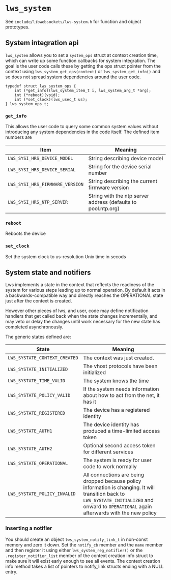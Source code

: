 # `lws_system`

See `include/libwebsockets/lws-system.h` for function and object prototypes.

## System integration api

`lws_system` allows you to set a `system_ops` struct at context creation time,
which can write up some function callbacks for system integration.  The goal
is the user code calls these by getting the ops struct pointer from the
context using `lws_system_get_ops(context)` or `lws_system_get_info()` and
so does not spread system dependencies around the user code.

```
typedef struct lws_system_ops {
	int (*get_info)(lws_system_item_t i, lws_system_arg_t *arg);
	int (*reboot)(void);
	int (*set_clock)(lws_usec_t us);
} lws_system_ops_t;
```

### `get_info`

This allows the user code to query some common system values without introducing
any system dependencies in the code itself.  The defined item numbers are

|Item|Meaning|
|---|---|
|`LWS_SYSI_HRS_DEVICE_MODEL`|String describing device model|
|`LWS_SYSI_HRS_DEVICE_SERIAL`|String for the device serial number|
|`LWS_SYSI_HRS_FIRMWARE_VERSION`|String describing the current firmware version|
|`LWS_SYSI_HRS_NTP_SERVER`|String with the ntp server address (defaults to pool.ntp.org)|

### `reboot`

Reboots the device

### `set_clock`

Set the system clock to us-resolution Unix time in secods

## System state and notifiers

Lws implements a state in the context that reflects the readiness of the system
for various steps leading up to normal operation.  By default it acts in a
backwards-compatible way and directly reaches the OPERATIONAL state just after
the context is created.

However other pieces of lws, and user, code may define notification handlers
that get called back when the state changes incrementally, and may veto or delay
the changes until work necessary for the new state has completed asynchronously.

The generic states defined are:

|State|Meaning|
|---|---|
|`LWS_SYSTATE_CONTEXT_CREATED`|The context was just created.|
|`LWS_SYSTATE_INITIALIZED`|The vhost protocols have been initialized|
|`LWS_SYSTATE_TIME_VALID`|The system knows the time|
|`LWS_SYSTATE_POLICY_VALID`|If the system needs information about how to act from the net, it has it|
|`LWS_SYSTATE_REGISTERED`|The device has a registered identity|
|`LWS_SYSTATE_AUTH1`|The device identity has produced a time-limited access token|
|`LWS_SYSTATE_AUTH2`|Optional second access token for different services|
|`LWS_SYSTATE_OPERATIONAL`|The system is ready for user code to work normally|
|`LWS_SYSTATE_POLICY_INVALID`|All connections are being dropped because policy information is changing.  It will transition back to `LWS_SYSTATE_INITIALIZED` and onward to `OPERATIONAL` again afterwards with the new policy|

### Inserting a notifier

You should create an object `lws_system_notify_link_t` in non-const memory and zero it down.
Set the `notify_cb` member and the `name` member and then register it using either
`lws_system_reg_notifier()` or the `.register_notifier_list`
member of the context creation info struct to make sure it will exist early
enough to see all events.  The context creation info method takes a list of
pointers to notify_link structs ending with a NULL entry.

